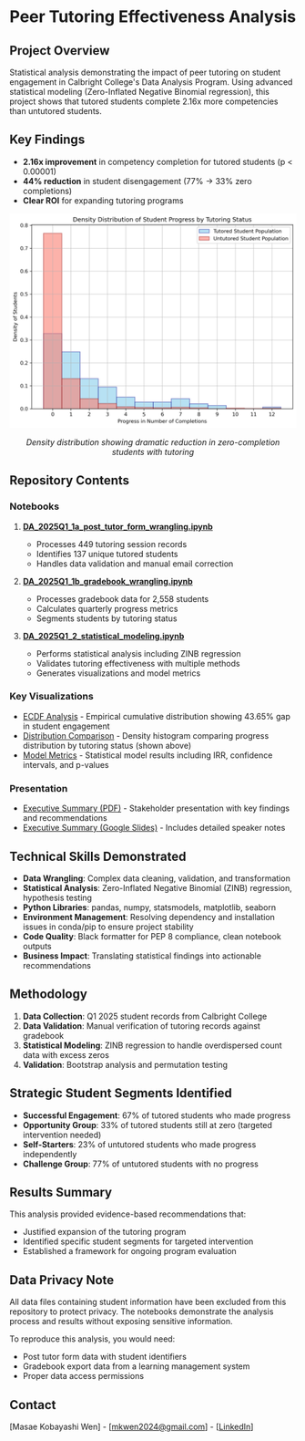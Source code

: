 # Peer Tutoring Effectiveness Analysis

## Project Overview
Statistical analysis demonstrating the impact of peer tutoring on student engagement in Calbright College's Data Analysis Program. Using advanced statistical modeling (Zero-Inflated Negative Binomial regression), this project shows that tutored students complete 2.16x more competencies than untutored students.

## Key Findings
- **2.16x improvement** in competency completion for tutored students (p < 0.00001)
- **44% reduction** in student disengagement (77% → 33% zero completions)
- **Clear ROI** for expanding tutoring programs

<p align="center">
  <img src="data_modeling_output/histogram_2025Q1.png" width="650">
</p>
<p align="center"><i>Density distribution showing dramatic reduction in zero-completion students with tutoring</i></p>

## Repository Contents

### Notebooks
1. **[DA_2025Q1_1a_post_tutor_form_wrangling.ipynb](notebooks/DA_2025Q1_1a_post_tutor_form_wrangling_mkw.ipynb)** 
   - Processes 449 tutoring session records
   - Identifies 137 unique tutored students
   - Handles data validation and manual email correction

2. **[DA_2025Q1_1b_gradebook_wrangling.ipynb](notebooks/DA_2025Q1_1b_gradebook_wrangling_mkw.ipynb)** 
   - Processes gradebook data for 2,558 students
   - Calculates quarterly progress metrics
   - Segments students by tutoring status

3. **[DA_2025Q1_2_statistical_modeling.ipynb](notebooks/DA_2025Q1_2_statistical_modeling_mkw.ipynb)** 
   - Performs statistical analysis including ZINB regression
   - Validates tutoring effectiveness with multiple methods
   - Generates visualizations and model metrics

### Key Visualizations
- [ECDF Analysis](data_modeling_output/ecdf_2025Q1.png) - Empirical cumulative distribution showing 43.65% gap in student engagement
- [Distribution Comparison](data_modeling_output/histogram_2025Q1.png) - Density histogram comparing progress distribution by tutoring status (shown above)
- [Model Metrics](data_modeling_output/zinb_model_metrics_2025Q1.csv) - Statistical model results including IRR, confidence intervals, and p-values

### Presentation
- [Executive Summary (PDF)](presentations/Calbright_Tutoring_Impact_Analysis_2025Q1_MKW.pdf) - Stakeholder presentation with key findings and recommendations
- [Executive Summary (Google Slides)](https://docs.google.com/presentation/d/1XuSMRpGwxlzaQ8unsDDhAwWEUM7NEmPTf7Ub73tAdzI/edit?usp=sharing) - Includes detailed speaker notes

## Technical Skills Demonstrated
- **Data Wrangling**: Complex data cleaning, validation, and transformation
- **Statistical Analysis**: Zero-Inflated Negative Binomial (ZINB) regression, hypothesis testing
- **Python Libraries**: pandas, numpy, statsmodels, matplotlib, seaborn
- **Environment Management**: Resolving dependency and installation issues in conda/pip to ensure project stability
- **Code Quality**: Black formatter for PEP 8 compliance, clean notebook outputs
- **Business Impact**: Translating statistical findings into actionable recommendations

## Methodology
1. **Data Collection**: Q1 2025 student records from Calbright College
2. **Data Validation**: Manual verification of tutoring records against gradebook
3. **Statistical Modeling**: ZINB regression to handle overdispersed count data with excess zeros
4. **Validation**: Bootstrap analysis and permutation testing

## Strategic Student Segments Identified
- **Successful Engagement**: 67% of tutored students who made progress
- **Opportunity Group**: 33% of tutored students still at zero (targeted intervention needed)
- **Self-Starters**: 23% of untutored students who made progress independently
- **Challenge Group**: 77% of untutored students with no progress

## Results Summary
This analysis provided evidence-based recommendations that:
- Justified expansion of the tutoring program
- Identified specific student segments for targeted intervention
- Established a framework for ongoing program evaluation

## Data Privacy Note
All data files containing student information have been excluded from this repository to protect privacy. The notebooks demonstrate the analysis process and results without exposing sensitive information. 

To reproduce this analysis, you would need:
- Post tutor form data with student identifiers
- Gradebook export data from a learning management system
- Proper data access permissions

## Contact
[Masae Kobayashi Wen] - [mkwen2024@gmail.com] - [[LinkedIn](https://www.linkedin.com/in/masae-kobayashi-wen-42241a13/)]
